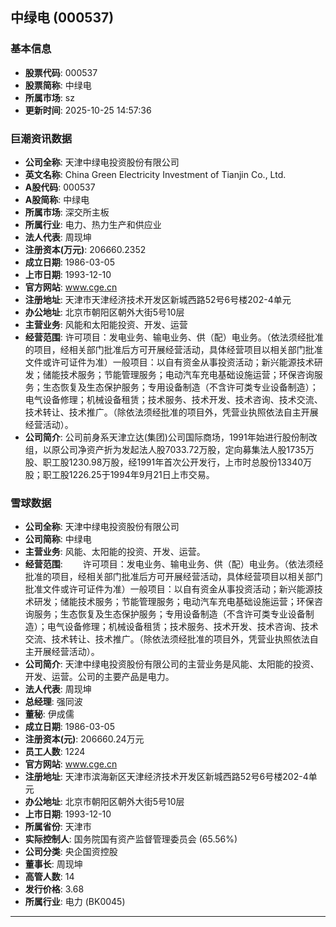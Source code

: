 ## 中绿电 (000537)

### 基本信息

- **股票代码**: 000537
- **股票简称**: 中绿电
- **所属市场**: sz
- **更新时间**: 2025-10-25 14:57:36

### 巨潮资讯数据

- **公司全称**: 天津中绿电投资股份有限公司
- **英文名称**: China Green Electricity Investment of Tianjin Co., Ltd.
- **A股代码**: 000537
- **A股简称**: 中绿电
- **所属市场**: 深交所主板
- **所属行业**: 电力、热力生产和供应业
- **法人代表**: 周现坤
- **注册资本(万元)**: 206660.2352
- **成立日期**: 1986-03-05
- **上市日期**: 1993-12-10
- **官方网站**: www.cge.cn
- **注册地址**: 天津市天津经济技术开发区新城西路52号6号楼202-4单元
- **办公地址**: 北京市朝阳区朝外大街5号10层
- **主营业务**: 风能和太阳能投资、开发、运营
- **经营范围**: 许可项目：发电业务、输电业务、供（配）电业务。（依法须经批准的项目，经相关部门批准后方可开展经营活动，具体经营项目以相关部门批准文件或许可证件为准）一般项目：以自有资金从事投资活动；新兴能源技术研发；储能技术服务；节能管理服务；电动汽车充电基础设施运营；环保咨询服务；生态恢复及生态保护服务；专用设备制造（不含许可类专业设备制造）；电气设备修理；机械设备租赁；技术服务、技术开发、技术咨询、技术交流、技术转让、技术推广。（除依法须经批准的项目外，凭营业执照依法自主开展经营活动）。
- **公司简介**: 公司前身系天津立达(集团)公司国际商场，1991年始进行股份制改组，以原公司净资产折为发起法人股7033.72万股，定向募集法人股1735万股、职工股1230.98万股，经1991年首次公开发行，上市时总股份13340万股；职工股1226.25于1994年9月21日上市交易。

### 雪球数据

- **公司全称**: 天津中绿电投资股份有限公司
- **公司简称**: 中绿电
- **主营业务**: 风能、太阳能的投资、开发、运营。
- **经营范围**: 　　许可项目：发电业务、输电业务、供（配）电业务。（依法须经批准的项目，经相关部门批准后方可开展经营活动，具体经营项目以相关部门批准文件或许可证件为准）一般项目：以自有资金从事投资活动；新兴能源技术研发；储能技术服务；节能管理服务；电动汽车充电基础设施运营；环保咨询服务；生态恢复及生态保护服务；专用设备制造（不含许可类专业设备制造）；电气设备修理；机械设备租赁；技术服务、技术开发、技术咨询、技术交流、技术转让、技术推广。（除依法须经批准的项目外，凭营业执照依法自主开展经营活动）。
- **公司简介**: 天津中绿电投资股份有限公司的主营业务是风能、太阳能的投资、开发、运营。公司的主要产品是电力。
- **法人代表**: 周现坤
- **总经理**: 强同波
- **董秘**: 伊成儒
- **成立日期**: 1986-03-05
- **注册资本(元)**: 206660.24万元
- **员工人数**: 1224
- **官方网站**: www.cge.cn
- **注册地址**: 天津市滨海新区天津经济技术开发区新城西路52号6号楼202-4单元
- **办公地址**: 北京市朝阳区朝外大街5号10层
- **上市日期**: 1993-12-10
- **所属省份**: 天津市
- **实际控制人**: 国务院国有资产监督管理委员会 (65.56%)
- **公司分类**: 央企国资控股
- **董事长**: 周现坤
- **高管人数**: 14
- **发行价格**: 3.68
- **所属行业**: 电力 (BK0045)

---